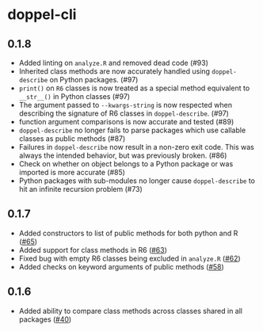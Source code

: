 # doppel-cli

## 0.1.8

* Added linting on `analyze.R` and removed dead code (#93)
* Inherited class methods are now accurately handled using `doppel-describe` on Python packages. (#97)
* `print()` on `R6` classes is now treated as a special method equivalent to `__str__()` in Python classes (#97)
* The argument passed to `--kwargs-string` is now respected when describing the signature of R6 classes in `doppel-describe`. (#97)
* function argument comparisons is now accurate and tested (#89)
* `doppel-describe` no longer fails to parse packages which use callable classes as public methods (#87)
* Failures in `doppel-describe` now result in a non-zero exit code. This was always the intended behavior, but was previously broken. (#86)
* Check on whether on object belongs to a Python package or was imported is more accurate (#85)
* Python packages with sub-modules no longer cause `doppel-describe` to hit an infinite recursion problem (#73)

## 0.1.7

* Added constructors to list of public methods for both python and R ([#65](https://github.com/jameslamb/doppel-cli/pull/65))
* Added support for class methods in R6 ([#63](https://github.com/jameslamb/doppel-cli/pull/63))
* Fixed bug with empty R6 classes being excluded in `analyze.R` ([#62](https://github.com/jameslamb/doppel-cli/pull/62))
* Added checks on keyword arguments of public methods ([#58](https://github.com/jameslamb/doppel-cli/pull/58))

## 0.1.6

* Added ability to compare class methods across classes shared in all packages ([#40](https://github.com/jameslamb/doppel-cli/pull/40))

